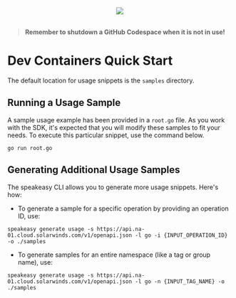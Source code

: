 
<div align="center">
    <a href="https://codespaces.new/solarwinds/swo-sdk-go.git/tree/main"><img src="https://github.com/codespaces/badge.svg" /></a>
</div>
<br>

> **Remember to shutdown a GitHub Codespace when it is not in use!**

# Dev Containers Quick Start

The default location for usage snippets is the `samples` directory.

## Running a Usage Sample

A sample usage example has been provided in a `root.go` file. As you work with the SDK, it's expected that you will modify these samples to fit your needs. To execute this particular snippet, use the command below.

```
go run root.go
```

## Generating Additional Usage Samples

The speakeasy CLI allows you to generate more usage snippets. Here's how:

- To generate a sample for a specific operation by providing an operation ID, use:

```
speakeasy generate usage -s https://api.na-01.cloud.solarwinds.com/v1/openapi.json -l go -i {INPUT_OPERATION_ID} -o ./samples
```

- To generate samples for an entire namespace (like a tag or group name), use:

```
speakeasy generate usage -s https://api.na-01.cloud.solarwinds.com/v1/openapi.json -l go -n {INPUT_TAG_NAME} -o ./samples
```
